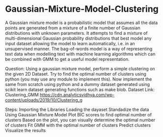 # Gaussian-Mixture-Model-Clustering
A Gaussian mixture model is a probabilistic model that assumes all the data points are generated from a mixture of a finite number of Gaussian distributions with unknown parameters. It attempts to find a mixture of multi-dimensional Gaussian probability distributions that best model any input dataset allowing the model to learn automatically, i.e. in an unsupervised manner. The bag-of-words model is a way of representing text data when modelling text with machine learning algorithms which can be combined with GMM to get a useful model representation.

Question:
Using a gaussian mixture model, perform a simple clustering on the given 2D Dataset. Try to find the optimal number of clusters using python (you may use any module to implement this). Now implement the same from scratch using python and a dummy dataset generated using scikit learn dataset generating functions such as make blob. Dataset Link: Clustering_GMM https://cdn.analyticsvidhya.com/wp-content/uploads/2019/10/Clustering_g

Steps:
Importing the Libraries
Loading the dayaset
Standadize the data
Using Gaussian Mixture Model
Plot BIC scores to find optimal number of clusters
Based on the plot, you can visually determine the optimal number of clusters
Fit GMM with the optimal number of clusters
Predict clusters
Visualize the results
